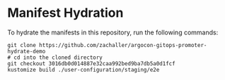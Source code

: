 # Manifest Hydration

To hydrate the manifests in this repository, run the following commands:

```shell
git clone https://github.com/zachaller/argocon-gitops-promoter-hydrate-demo
# cd into the cloned directory
git checkout 3016db0d014887e32caa992bed9ba7db5a0d1fcf
kustomize build ./user-configuration/staging/e2e
```
